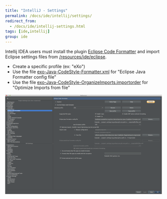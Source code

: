 ```yaml
---
title: "IntelliJ - Settings"
permalink: /docs/ide/intellij/settings/
redirect_from:
  - /docs/ide/intellij-settings.html
tags: [ide,intellij]
group: ide
---
```


Intellij IDEA users must install the plugin [Eclipse Code Formatter](http://plugins.jetbrains.com/plugin/?id=6546) and import Eclipse settings files from [/resources/ide/eclipse]({{site.github.repository_url}}/tree/master/resources/ide/eclipse/).

* Create a specific profile (ex: "eXo")
* Use the file [exo-Java-CodeStyle-Formatter.xml](/resources/ide/eclipse/exo-Java-CodeStyle-Formatter.xml) for "Eclipse Java Formatter config file"
* Use the file [exo-Java-CodeStyle-OrganizeImports.importorder](/resources/ide/eclipse/exo-Java-CodeStyle-OrganizeImports.importorder) for "Optimize Imports from file"

![IntelliJ Eclipse Code Formatter](/resources/ide/graphics/intellij-eclipse-code-formatter.png)
